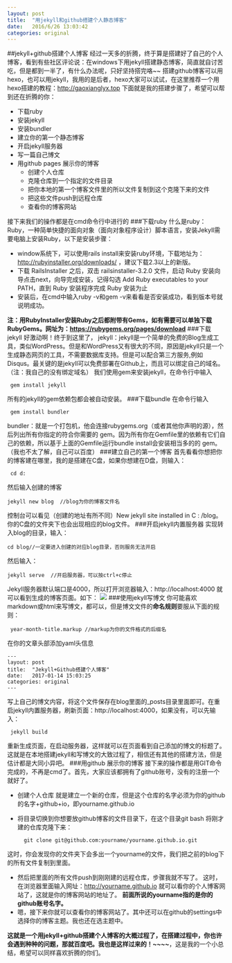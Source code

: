 ```yaml
---
layout: post
title:  "用jekyll和github搭建个人静态博客"
date:   2016/6/26 13:03:42
categories: original
---
```


##jekyll+github搭建个人博客
经过一天多的折腾，终于算是搭建好了自己的个人博客，看到有些社区评论说：在windows下用jekyll搭建静态博客，简直就自讨苦吃，但是都到一半了，有什么办法呢，只好坚持搭完咯~~
搭建github博客可以用hexo，也可以用jekyll，我用的是后者，hexo大家可以试试，在这里推荐一个用hexo搭建的教程：http://gaoxianglyx.top
下面就是我的搭建步骤了，希望可以帮到还在折腾的你：
- 下载ruby
- 安装jekyll
- 安装bundler
- 建立你的第一个静态博客
- 开启jekyll服务器
- 写一篇自己博文
- 用github pages 展示你的博客
     - 创建个人仓库
     - 克隆仓库到一个指定的文件目录
     - 把你本地的第一个博客文件里的所以文件复制到这个克隆下来的文件
     - 把这些文件push到远程仓库
     - 查看你的博客网站
 
接下来我们的操作都是在cmd命令行中进行的
###下载ruby
什么是ruby：Ruby，一种简单快捷的面向对象（面向对象程序设计）脚本语言，安装Jekyll需要电脑上安装Ruby，以下是安装步骤：
- window系统下，可以使用rails install来安装ruby环境，下载地址为：http://rubyinstaller.org/downloads/  ，建议下载2.3以上的新版。
- 下载 RailsInstaller 之后，双击 railsinstaller-3.2.0 文件，启动 Ruby 安装向导点击next，向导完成安装，记得勾选 Add Ruby executables to your PATH，直到 Ruby 安装程序完成 Ruby 安装为止
- 安装后，在cmd中输入ruby -v和gem -v来看看是否安装成功，看到版本号就说明成功。

**注：用RubyInstaller安装Ruby之后都附带有Gems，如有需要可以单独下载RubyGems。网址为：https://rubygems.org/pages/download**
###下载jekyll
好激动啊！终于到这里了，
jekyll：jekyll是一个简单的免费的Blog生成工具，类似WordPress。但是和WordPress又有很大的不同，原因是jekyll只是一个生成静态网页的工具，不需要数据库支持。但是可以配合第三方服务,例如Disqus。最关键的是jekyll可以免费部署在Github上，而且可以绑定自己的域名。（注：我自己的没有绑定域名）
我们使用gem来安装jekyll，在命令行中输入

     gem install jekyll
所有的jekyll的gem依赖包都会被自动安装。
###下载bundle
在命令行输入
          
     gem install bundler
  bundler：就是一个打包机，他会连接rubygems.org（或者其他你声明的源），然后列出所有你指定的符合你需要的 gem。因为所有你在Gemfile里的依赖有它们自己的依赖，所以基于上面的Gemfile运行bundle install会安装相当多的的 gem。（我也不太了解，自己可以百度）
###建立自己的第一个博客
首先看看你想把你的博客建在哪里，我的是搭建在C盘，如果你想建在D盘，则输入：

     cd d:
 
 然后输入创建的博客

    jekyll new blog  //blog为你的博客文件名
控制台可以看见（创建的地址有所不同）New jekyll site installed in C : /blog。你的C盘的文件夹下也会出现相应的blog文件。
###开启jekyll内置服务器
实现转入blog的目录，输入：
     
    cd blog//一定要进入创建的对应blog目录，否则服务无法开启
然后输入：
       
    jekyll serve  //开启服务器，可以按ctrl+c停止
Jekyll服务器默认端口是4000，所以打开浏览器输入：http://localhost:4000 就可以看到生成的博客页面。如下：
![](http://images2015.cnblogs.com/blog/1019973/201701/1019973-20170114223440525-1524406009.png)
###使用jekyll写博文
你可能喜欢markdown或html来写博文，都可以，但是博文文件的**命名规则**要服从下面的规则：
         
     year-month-title.markup //markup为你的文件格式的后缀名
在你的文章头部添加yaml头信息

	---
	layout: post
	title:  "Jekyll+Github搭建个人博客"
	date:   2017-01-14 15:03:25
	categories: original
	---
写上自己的博文内容，将这个文件保存在blog里面的_posts目录里面即可。在重启jekyll内置服务器，刷新页面：http://localhost:4000，如果没有，可以先输入：

     jekyll build 
重新生成页面，在启动服务器，这样就可以在页面看到自己添加的博文的标题了。
这就是在本地搭建jekyll和写博文的大致过程了，相信还有其他的搭建方法，但是估计都是大同小异吧。
###用github 展示你的博客
接下来的操作都是用GIT命令完成的，不再是cmd了。首先，大家应该都拥有了github账号，没有的注册一个就好了。
- 创建个人仓库
就是建立一个新的仓库，但是这个仓库的名字必须为你的github的名字+github+io，即yourname.github.io
- 将目录切换到你想要放github博客的文件目录下，在这个目录git bash 将刚才建的仓库克隆下来：
    
	    git clone git@github.com:yourname/yourname.github.io.git
这时，你会发现你的文件夹下会多出一个yourname的文件，我们把之前的blog下的所有文件复制到里面。
- 然后把里面的所有文件push到刚刚建的远程仓库，步骤我就不写了。
这时，在浏览器里面输入网址：http://yourname.github.io  就可以看你的个人博客网站了，这就是你的博客网站的地址了。
**前面所说的yourname指的是你的github账号名字。**
- 嗯，接下来你就可以查看你的博客网站了。其中还可以在github的settings中选择你的博客主题。我也还在选主题中。

**这就是一个用jekyll+github搭建个人博客的大概过程了，在搭建过程中，你也许会遇到种种的问题，那就百度吧。我也是这样过来的！~~~~**，这是我的一个小总结，希望可以同样喜欢折腾的你们。
